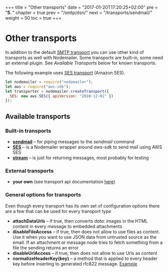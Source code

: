 +++
title = "Other transports"
date = "2017-01-20T17:20:25+02:00"
pre = "<b>5. </b>"
chapter = true
prev = "/smtp/dsn/"
next = "/transports/sendmail/"
weight = 50
toc = true
+++

# Other transports

In addition to the default [SMTP transport](/smtp/) you can use other kind of transports as well with Nodemailer. Some transports are built-in, some need an external plugin. See _Available Transports_ below for known transports.

The following example uses [SES transport](/transports/ses/) (Amazon SES).

```javascript
let nodemailer = require("nodemailer");
let aws = require("aws-sdk");
let transporter = nodemailer.createTransport({
  SES: new aws.SES({ apiVersion: "2010-12-01" })
});
```

## Available transports

### Built-in transports

- **[sendmail](/transports/sendmail/)** – for piping messages to the _sendmail_ command
- **[SES](/transports/ses/)** – is a Nodemailer wrapper around _aws-sdk_ to send mail using AWS SES
- **[stream](/transports/stream/)** – is just for returning messages, most probably for testing

### External transports

- **your own** (see transport api documentation [here](/plugins/create/#transports))

### General options for transports

Even though every transport has its own set of configuration options there are a few that can be used for every transport type

- **attachDataUrls** – if true, then converts _data:_ images in the HTML content in every message to embedded attachments
- **disableFileAccess** – if true, then does not allow to use files as content. Use it when you want to use JSON data from untrusted source as the email. If an attachment or message node tries to fetch something from a file the sending returns an error
- **disableUrlAccess** – if true, then does not allow to use Urls as content
- **normalizeHeaderKey(key)** – a method that is applied to every header key before inserting to generated rfc822 message. [Example](https://github.com/nodemailer/nodemailer/blob/3e3ba4f30ad5a73f037f45d3e36a9361ca43a318/examples/custom-headers.js#L13-L14)
